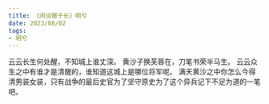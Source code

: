 ```yaml
---
title: 《闲谈赠子长》明兮
date: 2023/08/02
tags:
- 明兮
---
```

云云长生何处醒，不知城上谁丈深。
黄沙子换芙蓉在，刀笔书荣半马生。
云云众生之中有谁才是清醒的，谁知道这城上是哪位将军呢。
满天黄沙之中你怎么今得清男装女装，只有战争的最后史官为了坚守原史为了这个异兵记下不足为道的一笔吧。
